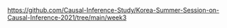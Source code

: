 https://github.com/Causal-Inference-Study/Korea-Summer-Session-on-Causal-Inference-2021/tree/main/week3
